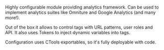 Highly configurable module providing analytics framework. Can be used to implement analytics suites like Omniture and Google Analytics (and many more!).

Out of the box it allows to control tags with URL patterns, user roles and API. It also uses Tokens to inject dynamic variables into tags.

Configuration uses CTools exportables, so it's fully deployable with code.